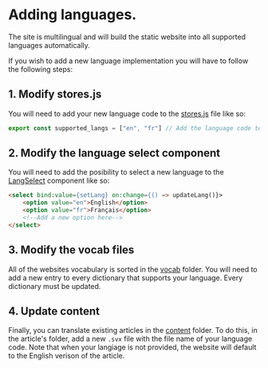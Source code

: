 # Adding languages.

The site is multilingual and will build the static website into all supported languages automatically.

If you wish to add a new language implementation you will have to follow the following steps:

## 1. Modify stores.js

You will need to add your new language code to the [stores.js](/src/lib/scripts/stores.js) file like so:

```js
export const supported_langs = ["en", "fr"] // Add the language code to the end of this list.
```

## 2. Modify the language select component

You will need to add the posibility to select a new language to the [LangSelect](/src/lib/components/top_nav/LangSelect.svelte) component like so:

```html
<select bind:value={setLang} on:change={() => updateLang()}>
    <option value="en">English</option>
    <option value="fr">Français</option>
    <!--Add a new option here-->
</select>
```

## 3. Modify the vocab files

All of the websites vocabulary is sorted in the [vocab](/src/lib/data/vocab/) folder. You will need to add a new entry to every dictionary that supports your language. Every dictionary must be updated.

## 4. Update content

Finally, you can translate existing articles in the [content](/src/content/) folder. To do this, in the article's folder, add a new `.svx` file with the file name of your language code. Note that when your langiage is not provided, the website will default to the English verison of the article.